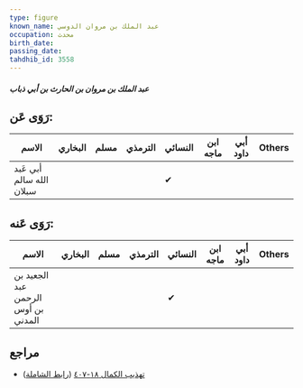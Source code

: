 ```yaml
---
type: figure
known_name: عبد الملك بن مروان الدوسي
occupation: محدث
birth_date:
passing_date:
tahdhib_id: 3558
---
```

##### عبد الملك بن مروان بن الحارث بن أبي ذباب

## رَوَى عَن:
| الاسم                    | البخاري | مسلم | الترمذي | النسائي | ابن ماجه | أبي داود | Others |
| ------------------------ | ------- | ---- | ------- | ------- | -------- | -------- | ------ |
| أبي عَبد الله سالم سبلان |         |      |         | ✔       |          |          |        |
## رَوَى عَنه:
| الاسم                              | البخاري | مسلم | الترمذي | النسائي | ابن ماجه | أبي داود | Others |
| ---------------------------------- | ------- | ---- | ------- | ------- | -------- | -------- | ------ |
| الجعيد بن عبد الرحمن بن أوس المدني |         |      |         | ✔       |          |          |        |
## مراجع
- [تهذيب الكمال ١٨-٤٠٧](obsidian://open?vault=Tahdhib-al-Kamal&file=Figures/٣٥٥٨-عبد%20الملك%20بن%20مروان%20بن%20الحارث%20بن%20أبي%20ذباب) ([رابط الشاملة](https://shamela.ws/book/3722/9440))